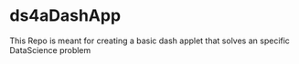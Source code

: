 # ds4aDashApp
This Repo is meant for creating a basic dash applet that solves an specific DataScience problem

